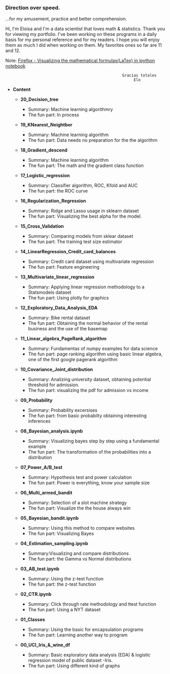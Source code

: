 ### Direction over speed.

...for my amusement, practice and better comprehension.


Hi, I'm Eloisa and I'm a data scientist that loves math & statistics. Thank you for viewing my portfolio. I've been working on these programs in a daily basis for my personal reference and for my readers. I hope you will enjoy them as much I did when working on them. My favorites ones so far are 11 and 12.

Note: [Firefox - Visualizing the mathematical formulas(LaTex) in ipython notebook](http://docs.mathjax.org/en/latest/installation.html#firefox-and-local-fonts) 

                                                       Gracias totales
                                                            Elo

- **Content**
  * **20_Decision_tree**
  	- Summary: Machine learning algorithmry 
  	- The fun part: In process
  	
  * **19_KNearest_Neightbor**
  	- Summary: Machine learning algorithm
  	- The fun part: Data needs no preparation for the the algorithm

  * **18_Gradient_descend**
  	- Summary: Machine learning algorithm
  	- The fun part: The math and the gradient class function
  	
  * **17_Logistic_regression**
    - Summary: Classifier algorithm, ROC, Kfold and AUC
  	- The fun part: the ROC curve
  	
  * **16_Regularization_Regression**
  	- Summary: Ridge and Lasso usage in sklearn dataset
  	- The fun part: Visualizing the best alpha for the model.
  	
  * **15_Cross_Validation**
  	- Summary: Comparing models from sklear dataset
  	- The fun part: The training test size estimator
  	
  * **14_LinearRegression_Credit_card_balances**
  	- Summary: Credit card dataset  using multivariate regression
  	- The fun part: Feature engineering
  	
  * **13_Multivariate_linear_regression**
  	- Summary: Applying linear regression methodology to a Statsmodels dataset 
  	- The fun part: Using plotly for graphics
  	  	
  * **12_Exploratory_Data_Analysis_EDA**
  	- Summary: Bike rental dataset
  	- The fun part: Obtaining the normal behavior of the rental business and the use of the basemap
  	
  * **11_Linear_algebra_PageRank_algorithm**
  	- Summary: Fundamentas of numpy examples for data science
  	- The fun part: page ranking algorithm using basic linear algebra, one of the first google pagerank algorithm
  	
  * **10_Covariance_Joint_distribution**
  	- Summary: Analizing university dataset, obtaining potential threshold for admission. 
  	- The fun part: visualizing the pdf for admission vs income
  	
  * **09_Probability**
  	- Summary: Probability excersises
  	- The fun part: from basic probabilty obtaining interesting inferences
  	
  * **08_Bayesian_analysis.ipynb**
  	- Summary: Visualizing bayes step by step using a fundamental example
  	- The fun part: The transformation of the probabilities into a distribution
  	
  * **07_Power_A/B_test**
    - Summary: Hypothesis test and power calculation
  	- The fun part: Power is everything, know your sample size 
  
  * **06_Multi_armed_bandit**
  	- Summary: Selection of a slot machine strategy 
  	- The fun part: Visualize the the house always win
  
  * **05_Bayesian_bandit.ipynb**
  	- Summary: Using this method to compare websites
  	- The fun part: Visualizing Bayes
  
  * **04_Estimation_sampling.ipynb**
   	- Summary:Visualizing and compare distributions
  	- The fun part: the Gamma vs Normal distributions
  
  * **03_AB_test.ipynb**
    - Summary: Using the z-test function
  	- The fun part: the z-test function
  
  * **02_CTR.ipynb**
    - Summary: Click through rate methodology and ttest function
  	- The fun part: Using a NYT dataset 
  
  * **01_Classes**
  	- Summary: Using the basic for encapsulation programs
  	- The fun part: Learning another way to program
  
  * **00_UCI_Iris_&_wine_df**
  	- Summary: Basic exploratory data analysis (EDA) & logistic regression model of public dataset -Iris.
  	- The fun part: Using different kind of graphs
  


  
  
  
  
  
  
  
  
  
  
  
  
  
 


